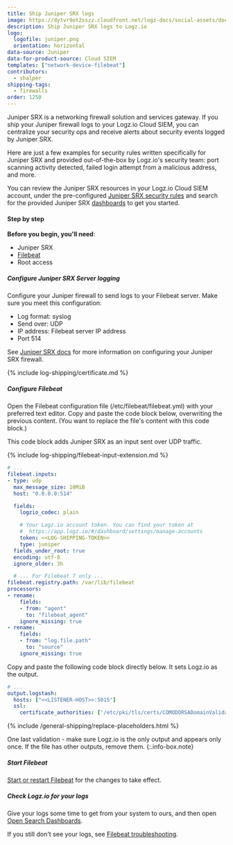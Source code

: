 ```yaml
---
title: Ship Juniper SRX logs
image: https://dytvr9ot2sszz.cloudfront.net/logz-docs/social-assets/docs-social.jpg
description: Ship Juniper SRX logs to Logz.io
logo:
  logofile: juniper.png
  orientation: horizontal
data-source: Juniper
data-for-product-source: Cloud SIEM
templates: ["network-device-filebeat"]
contributors:
  - shalper
shipping-tags:
  - firewalls
order: 1250
---
```


Juniper SRX is a networking firewall solution and services gateway. If you ship your Juniper firewall logs to your Logz.io Cloud SIEM, you can centralize your security ops and receive alerts about security events logged by Juniper SRX.

Here are just a few examples for security rules written specifically for Juniper SRX and provided out-of-the-box by Logz.io's security team: port scanning activity detected, failed login attempt from a malicious address, and more.

You can review the Juniper SRX resources in your Logz.io Cloud SIEM account, under the pre-configured [Juniper SRX security rules](https://app.logz.io/#/dashboard/security/rules/rule-definitions?from=0&sortBy=updatedAt&sortOrder=DESC&search=juniper) and search for the provided Juniper SRX [dashboards](https://app.logz.io/#/dashboard/security/research/dashboards?) to get you started.


#### Step by step


**Before you begin, you'll need**:

* Juniper SRX
* [Filebeat](https://www.elastic.co/guide/en/beats/filebeat/current/filebeat-installation.html)
* Root access

<div class="tasklist">

##### Configure Juniper SRX Server logging

Configure your Juniper firewall to send logs to your Filebeat server. Make sure you meet this configuration:

* Log format: syslog
* Send over: UDP
* IP address: Filebeat server IP address
* Port 514

See [Juniper SRX docs](https://kb.juniper.net/InfoCenter/index?page=content&id=KB16502&actp=METADATA) for more information on configuring your Juniper SRX firewall.

{% include log-shipping/certificate.md %}

##### Configure Filebeat

Open the Filebeat configuration file (/etc/filebeat/filebeat.yml) with your preferred text editor.
Copy and paste the code block below, overwriting the previous content. (You want to replace the file's content with this code block.)

This code block adds Juniper SRX as an input sent over UDP traffic.

{% include log-shipping/filebeat-input-extension.md %}


```yaml
# ...
filebeat.inputs:
- type: udp
  max_message_size: 10MiB
  host: "0.0.0.0:514"

  fields:
    logzio_codec: plain

    # Your Logz.io account token. You can find your token at
    #  https://app.logz.io/#/dashboard/settings/manage-accounts
    token: <<LOG-SHIPPING-TOKEN>>
    type: juniper
  fields_under_root: true
  encoding: utf-8
  ignore_older: 3h

  # ... For Filebeat 7 only ...
filebeat.registry.path: /var/lib/filebeat
processors:
- rename:
    fields:
    - from: "agent"
      to: "filebeat_agent"
    ignore_missing: true
- rename:
    fields:
    - from: "log.file.path"
      to: "source"
    ignore_missing: true
```

Copy and paste the following code block directly below. It sets Logz.io as the output.

```yaml
# ...
output.logstash:
  hosts: ["<<LISTENER-HOST>>:5015"]
  ssl:
    certificate_authorities: ['/etc/pki/tls/certs/COMODORSADomainValidationSecureServerCA.crt']
```



{% include /general-shipping/replace-placeholders.html %}


<!-- info-box-start:info -->
One last validation - make sure Logz.io is the only output and appears only once.
If the file has other outputs, remove them.
{:.info-box.note}
<!-- info-box-end -->


##### Start Filebeat

[Start or restart Filebeat](https://www.elastic.co/guide/en/beats/filebeat/master/filebeat-starting.html) for the changes to take effect.

##### Check Logz.io for your logs

Give your logs some time to get from your system to ours, and then open [Open Search Dashboards](https://app.logz.io/#/dashboard/osd).

If you still don't see your logs, see [Filebeat troubleshooting](https://docs.logz.io/shipping/log-sources/filebeat.html#troubleshooting).

</div>